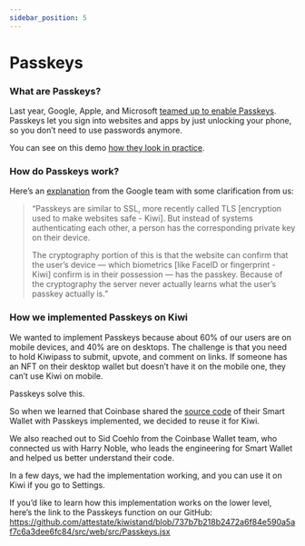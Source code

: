```yaml
---
sidebar_position: 5
---
```


# Passkeys

### What are Passkeys?

Last year, Google, Apple, and Microsoft <u>[teamed up to enable Passkeys](https://fidoalliance.org/apple-google-and-microsoft-commit-to-expanded-support-for-fido-standard-to-accelerate-availability-of-passwordless-sign-ins/)</u>. Passkeys let you sign into websites and apps by just unlocking your phone, so you don’t need to use passwords anymore.

You can see on this demo <u>[how they look in practice](https://warpcast.com/timdaub.eth/0x54a27231)</u>.

### How do Passkeys work?

Here’s an <u>[explanation](https://blog.google/inside-google/googlers/ask-a-techspert/how-passkeys-work/)</u> from the Google team with some clarification from us:

> “Passkeys are similar to SSL, more recently called TLS [encryption used to make websites safe - Kiwi]. But instead of systems authenticating each other, a person has the corresponding private key on their device.
>
> The cryptography portion of this is that the website can confirm that the user’s device — which biometrics [like FaceID or fingerprint - Kiwi] confirm is in their possession — has the passkey. Because of the cryptography the server never actually learns what the user’s passkey actually is.”

### How we implemented Passkeys on Kiwi

We wanted to implement Passkeys because about 60% of our users are on mobile devices, and 40% are on desktops. The challenge is that you need to hold Kiwipass to submit, upvote, and comment on links. If someone has an NFT on their desktop wallet but doesn’t have it on the mobile one, they can’t use Kiwi on mobile.

Passkeys solve this.

So when we learned that Coinbase shared the <u>[source code](https://github.com/coinbase/smart-wallet)</u> of their Smart Wallet with Passkeys implemented, we decided to reuse it for Kiwi.

We also reached out to Sid Coehlo from the Coinbase Wallet team, who connected us with Harry Noble, who leads the engineering for Smart Wallet and helped us better understand their code.

In a few days, we had the implementation working, and you can use it on Kiwi if you go to Settings.

If you’d like to learn how this implementation works on the lower level, here’s the link to the Passkeys function on our GitHub:
<u>https://github.com/attestate/kiwistand/blob/737b7b218b2472a6f84e590a5af7c6a3dee6fc84/src/web/src/Passkeys.jsx</u>
